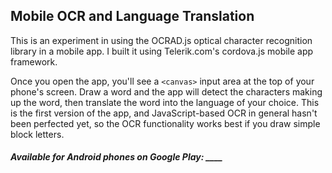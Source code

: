 ## Mobile OCR and Language Translation

This is an experiment in using the OCRAD.js optical character recognition library in a mobile app. I built it using Telerik.com's cordova.js mobile app framework.

Once you open the app, you'll see a `<canvas>` input area at the top of your phone's screen. Draw a word and the app will detect the characters making up the word, then translate the word into the language of your choice. This is the first version of the app, and JavaScript-based OCR in general hasn't been perfected yet, so the OCR functionality works best if you draw simple block letters.

##### Available for Android phones on Google Play: ____
